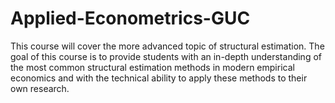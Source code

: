 # Applied-Econometrics-GUC
This course will cover the more advanced topic of structural estimation. The goal of this course is to provide students with an in-depth understanding of the most common structural estimation methods in modern empirical economics and with the technical ability to apply these methods to their own research. 
